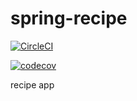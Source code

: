 # spring-recipe
[![CircleCI](https://circleci.com/gh/dgizer/spring-recipe-mongo.svg?style=svg&circle-token=d6b182c926a404882879c22a02288150135f6d79)](https://app.circleci.com/pipelines/github/dgizer/spring-recipe-mongo?branch=main)

[![codecov](https://codecov.io/gh/dgizer/spring-recipe-mongo/branch/main/graph/badge.svg?token=Z82HTVuU4t)](https://codecov.io/gh/dgizer/spring-recipe-mongo)

recipe app
